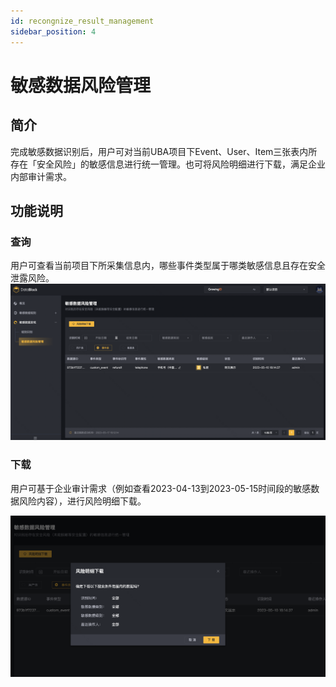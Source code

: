 ```yaml
---
id: recongnize_result_management
sidebar_position: 4
---
```


# 敏感数据风险管理

## 简介[](#jian-jie)
完成敏感数据识别后，用户可对当前UBA项目下Event、User、Item三张表内所存在「安全风险」的敏感信息进行统一管理。也可将风险明细进行下载，满足企业内部审计需求。


## 功能说明[](#gong-neng-shuo-ming)

### 查询
用户可查看当前项目下所采集信息内，哪些事件类型属于哪类敏感信息且存在安全泄露风险。
![chakan](/img/data-black-pic/17chakan.png)  
### 下载
用户可基于企业审计需求（例如查看2023-04-13到2023-05-15时间段的敏感数据风险内容），进行风险明细下载。

![xiazai](/img/data-black-pic/18xiazai.png)  

